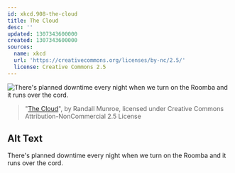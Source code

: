 ```yaml
---
id: xkcd.908-the-cloud
title: The Cloud
desc: ''
updated: 1307343600000
created: 1307343600000
sources:
  name: xkcd
  url: 'https://creativecommons.org/licenses/by-nc/2.5/'
  license: Creative Commons 2.5
---
```

![There's planned downtime every night when we turn on the Roomba and it runs over the cord.](https://imgs.xkcd.com/comics/the_cloud.png)
> "[The Cloud](https://xkcd.com/908/)", by Randall Munroe, licensed under Creative Commons Attribution-NonCommercial 2.5 License

## Alt Text
There's planned downtime every night when we turn on the Roomba and it runs over the cord.
